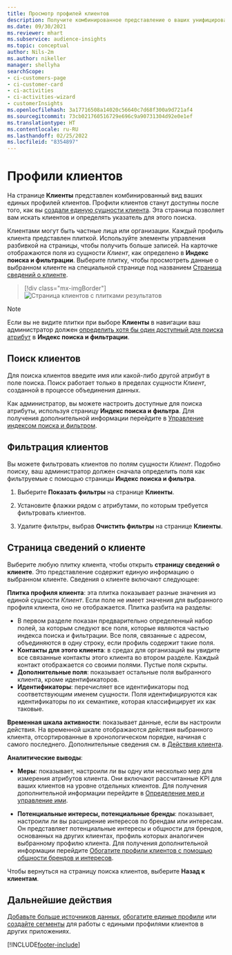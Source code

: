 ```yaml
---
title: Просмотр профилей клиентов
description: Получите комбинированное представление о ваших унифицированных данных о клиентах.
ms.date: 09/30/2021
ms.reviewer: mhart
ms.subservice: audience-insights
ms.topic: conceptual
author: Nils-2m
ms.author: nikeller
manager: shellyha
searchScope:
- ci-customers-page
- ci-customer-card
- ci-activities
- ci-activities-wizard
- customerInsights
ms.openlocfilehash: 3a17716508a14020c56640c7d68f300a9d721af4
ms.sourcegitcommit: 73cb021760516729e696c9a90731304d92e0e1ef
ms.translationtype: HT
ms.contentlocale: ru-RU
ms.lasthandoff: 02/25/2022
ms.locfileid: "8354897"
---
```

# <a name="customer-profiles"></a>Профили клиентов

На странице **Клиенты** представлен комбинированный вид ваших единых профилей клиентов. Профили клиентов станут доступны после того, как вы [создали единую сущности клиента](data-unification.md). Эта страница позволяет вам искать клиентов и определять указатель для этого поиска.

Клиентами могут быть частные лица или организации. Каждый профиль клиента представлен плиткой. Используйте элементы управления разбивкой на страницы, чтобы получить больше записей. На карточке отображаются поля из сущности *Клиент*, как определено в **Индекс поиска и фильтрации**. Выберите плитку, чтобы просмотреть данные о выбранном клиенте на специальной странице под названием [Страница сведений о клиенте](customer-profiles.md#customer-details-page).

> [!div class="mx-imgBorder"] 
> ![Страница клиентов с плитками результатов](media/customers-page-result-tiles-B2C.png "Страница клиентов с плитками результатов")

> [!NOTE]
> Если вы не видите плитки при выборе **Клиенты** в навигации ваш администратор должен [определить хотя бы один доступный для поиска атрибут](search-filter-index.md) в **Индекс поиска и фильтрации**.

## <a name="search-for-customers"></a>Поиск клиентов

Для поиска клиентов введите имя или какой-либо другой атрибут в поле поиска. Поиск работает только в пределах сущности _Клиент_, созданной в процессе объединения данных.

Как администратор, вы можете настроить доступные для поиска атрибуты, используя страницу **Индекс поиска и фильтра**. Для получения дополнительной информации перейдите в [Управление индексом поиска и фильтром](search-filter-index.md).

## <a name="filter-customers"></a>Фильтрация клиентов

Вы можете фильтровать клиентов по полям сущности _Клиент_. Подобно поиску, ваш администратор должен сначала определить поля как фильтруемые с помощью страницы **Индекс поиска и фильтра**.

1. Выберите **Показать фильтры** на странице **Клиенты**.

1. Установите флажки рядом с атрибутами, по которым требуется фильтровать клиентов.

1. Удалите фильтры, выбрав **Очистить фильтры** на странице **Клиенты**.

## <a name="customer-details-page"></a>Страница сведений о клиенте

Выберите любую плитку клиента, чтобы открыть **страницу сведений о клиенте**. Это представление содержит единую информацию о выбранном клиенте. Сведения о клиенте включают следующее:

**Плитка профиля клиента**: эта плитка показывает разные значения из единой сущности _Клиент_. Если поле не имеет значения для выбранного профиля клиента, оно не отображается. Плитка разбита на разделы:  
  - В первом разделе показан предварительно определенный набор полей, за которым следуют все поля, которые являются частью индекса поиска и фильтрации. Все поля, связанные с адресом, объединяются в одну строку, если профиль содержит такие поля. 
  - **Контакты для этого клиента**: в средах для организаций вы увидите все связанные контакты этого клиента во втором разделе. Каждый контакт отображается со своими полями. Пустые поля скрыты.
  - **Дополнительные поля**: показывает остальные поля выбранного клиента, кроме идентификаторов. 
  - **Идентификаторы**: перечисляет все идентификаторы под соответствующим именем сущности. Поля идентифицируются как идентификаторы по их семантике, которая классифицирует их как таковые.

**Временная шкала активности**: показывает данные, если вы настроили действия. На временной шкале отображаются действия выбранного клиента, отсортированные в хронологическом порядке, начиная с самого последнего. Дополнительные сведения см. в [Действия клиента](activities.md).

**Аналитические выводы**:  
  - **Меры**: показывает, настроили ли вы одну или несколько мер для измерения атрибутов клиента. Они включают рассчитанные KPI для ваших клиентов на уровне отдельных клиентов. Для получения дополнительной информации перейдите в [Определение мер и управление ими](measures.md).

  - **Потенциальные интересы, потенциальные бренды**: показывает, настроили ли вы расширение интересов по брендам или интересам. Он представляет потенциальные интересы и общности для брендов, основанных на других клиентах, профиль которых аналогичен выбранному профилю клиента. Для получения дополнительной информации перейдите [Обогатите профили клиентов с помощью общности брендов и интересов](enrichment-microsoft.md).

Чтобы вернуться на страницу поиска клиентов, выберите **Назад к клиентам**.

## <a name="next-steps"></a>Дальнейшие действия

[Добавьте больше источников данных](data-sources.md), [обогатите единые профили](enrichment-hub.md) или [создайте сегменты](segments.md) для работы с едиными профилями клиентов в других приложениях.


[!INCLUDE[footer-include](../includes/footer-banner.md)]
